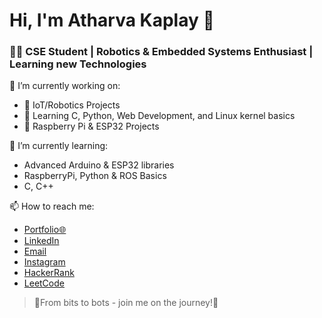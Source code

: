 # Hi, I'm Atharva Kaplay 👋
### 👨‍💻 CSE Student | Robotics & Embedded Systems Enthusiast | Learning new Technologies

🔭 I’m currently working on:
- 🔧 IoT/Robotics Projects
- 🧠 Learning C, Python, Web Development, and Linux kernel basics
- 🤖 Raspberry Pi & ESP32 Projects

🌱 I’m currently learning:
- Advanced Arduino & ESP32 libraries
- RaspberryPi, Python & ROS Basics
- C, C++ 

📫 How to reach me:
- [Portfolio🌐](https://atharvakaplay123.github.io/)
- [LinkedIn](https://www.linkedin.com/in/atharvakaplay/)
- [Email](mailto:atharvakaplay@gmail.com)
- [Instagram](https://www.instagram.com/atharva_kaplay1007/)
- [HackerRank](https://www.hackerrank.com/profile/atharvakaplay007)
- [LeetCode](https://leetcode.com/u/atharvakaplay/)

<!--
💼 Tools & Technologies:
[](https://img.shields.io/badge/-Arduino-00979D?style=flat&logo=Arduino&logoColor=white)
![](https://img.shields.io/badge/-ESP32-000000?style=flat&logo=espressif&logoColor=white)
![Raspberry Pi](https://img.shields.io/badge/-Raspberry%20Pi-A22846?style=flat&logo=raspberry-pi&logoColor=white)
![C](https://img.shields.io/badge/-C-00599C?style=flat&logo=c&logoColor=white)
![Python](https://img.shields.io/badge/-Python-3776AB?style=flat&logo=python&logoColor=white)
![Linux](https://img.shields.io/badge/-Linux-FCC624?style=flat&logo=linux&logoColor=black)
-->
> 🚀From bits to bots - join me on the journey!🚀



<!--
**atharvakaplay123/atharvakaplay123** is a ✨ _special_ ✨ repository because its `README.md` (this file) appears on your GitHub profile.

Here are some ideas to get you started:

- 🔭 I’m currently working on ...
- 🌱 I’m currently learning ...
- 👯 I’m looking to collaborate on ...
- 🤔 I’m looking for help with ...
- 💬 Ask me about ...
- 📫 How to reach me: ...
- 😄 Pronouns: ...
- ⚡ Fun fact: ...
-->
